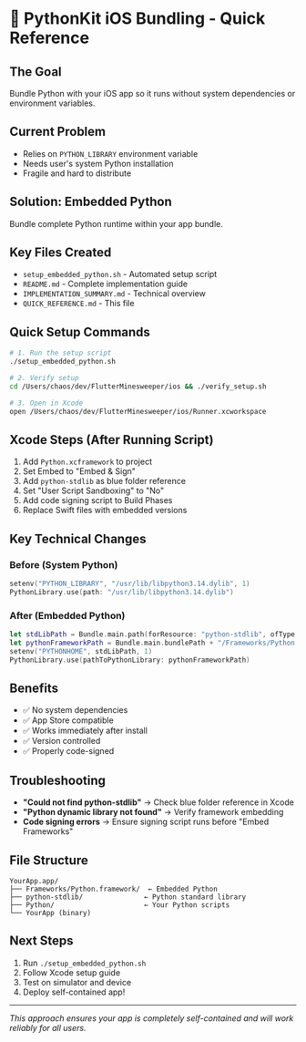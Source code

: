 # 🐍 PythonKit iOS Bundling - Quick Reference

## The Goal
Bundle Python with your iOS app so it runs without system dependencies or environment variables.

## Current Problem
- Relies on `PYTHON_LIBRARY` environment variable
- Needs user's system Python installation
- Fragile and hard to distribute

## Solution: Embedded Python
Bundle complete Python runtime within your app bundle.

## Key Files Created
- `setup_embedded_python.sh` - Automated setup script
- `README.md` - Complete implementation guide
- `IMPLEMENTATION_SUMMARY.md` - Technical overview
- `QUICK_REFERENCE.md` - This file

## Quick Setup Commands

```bash
# 1. Run the setup script
./setup_embedded_python.sh

# 2. Verify setup
cd /Users/chaos/dev/FlutterMinesweeper/ios && ./verify_setup.sh

# 3. Open in Xcode
open /Users/chaos/dev/FlutterMinesweeper/ios/Runner.xcworkspace
```

## Xcode Steps (After Running Script)
1. Add `Python.xcframework` to project
2. Set Embed to "Embed & Sign"
3. Add `python-stdlib` as blue folder reference
4. Set "User Script Sandboxing" to "No"
5. Add code signing script to Build Phases
6. Replace Swift files with embedded versions

## Key Technical Changes

### Before (System Python)
```swift
setenv("PYTHON_LIBRARY", "/usr/lib/libpython3.14.dylib", 1)
PythonLibrary.use(path: "/usr/lib/libpython3.14.dylib")
```

### After (Embedded Python)
```swift
let stdLibPath = Bundle.main.path(forResource: "python-stdlib", ofType: nil)
let pythonFrameworkPath = Bundle.main.bundlePath + "/Frameworks/Python.framework/Python"
setenv("PYTHONHOME", stdLibPath, 1)
PythonLibrary.use(pathToPythonLibrary: pythonFrameworkPath)
```

## Benefits
- ✅ No system dependencies
- ✅ App Store compatible
- ✅ Works immediately after install
- ✅ Version controlled
- ✅ Properly code-signed

## Troubleshooting
- **"Could not find python-stdlib"** → Check blue folder reference in Xcode
- **"Python dynamic library not found"** → Verify framework embedding
- **Code signing errors** → Ensure signing script runs before "Embed Frameworks"

## File Structure
```
YourApp.app/
├── Frameworks/Python.framework/  ← Embedded Python
├── python-stdlib/               ← Python standard library
├── Python/                      ← Your Python scripts
└── YourApp (binary)
```

## Next Steps
1. Run `./setup_embedded_python.sh`
2. Follow Xcode setup guide
3. Test on simulator and device
4. Deploy self-contained app!

---
*This approach ensures your app is completely self-contained and will work reliably for all users.* 